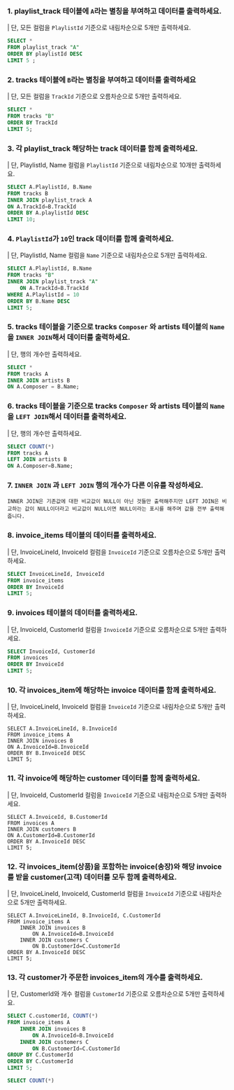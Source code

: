 ### 1. playlist_track 테이블에 `A`라는 별칭을 부여하고 데이터를 출력하세요.
| 단, 모든 컬럼을 `PlaylistId` 기준으로 내림차순으로 5개만 출력하세요.

```sql
SELECT * 
FROM playlist_track "A" 
ORDER BY playlistId DESC
LIMIT 5 ;
```

### 2. tracks 테이블에 `B`라는 별칭을 부여하고 데이터를 출력하세요
| 단, 모든 컬럼을 `TrackId` 기준으로 오름차순으로 5개만 출력하세요.

```sql
SELECT *
FROM tracks "B"
ORDER BY TrackId
LIMIT 5;
```

### 3. 각 playlist_track 해당하는 track 데이터를 함께 출력하세요.
| 단, PlaylistId, Name 컬럼을 `PlaylistId` 기준으로 내림차순으로 10개만 출력하세요. 

```sql
SELECT A.PlaylistId, B.Name
FROM tracks B 
INNER JOIN playlist_track A 
ON A.TrackId=B.TrackId
ORDER BY A.playlistId DESC
LIMIT 10;
```

### 4. `PlaylistId`가 `10`인 track 데이터를 함께 출력하세요. 
| 단, PlaylistId, Name 컬럼을 `Name` 기준으로 내림차순으로 5개만 출력하세요.

```sql
SELECT A.PlaylistId, B.Name
FROM tracks "B"
INNER JOIN playlist_track "A"
    ON A.TrackId=B.TrackId
WHERE A.PlaylistId = 10
ORDER BY B.Name DESC
LIMIT 5;
```

### 5. tracks 테이블을 기준으로 tracks `Composer` 와 artists 테이블의 `Name`을 `INNER JOIN`해서 데이터를 출력하세요.
| 단, 행의 개수만 출력하세요.

```sql
SELECT *
FROM tracks A 
INNER JOIN artists B
ON A.Composer = B.Name;
```

### 6. tracks 테이블을 기준으로 tracks `Composer` 와 artists 테이블의 `Name`을 `LEFT JOIN`해서 데이터를 출력하세요.
| 단, 행의 개수만 출력하세요.

```sql
SELECT COUNT(*)
FROM tracks A
LEFT JOIN artists B
ON A.Composer=B.Name;
```

### 7. `INNER JOIN` 과 `LEFT JOIN` 행의 개수가 다른 이유를 작성하세요.
```plain
INNER JOIN은 기존값에 대한 비교값이 NULL이 아닌 것들만 출력해주지만 LEFT JOIN은 비교하는 값이 NULL이더라고 비교값이 NULL이면 NULL이라는 표시를 해주며 값을 전부 출력해줍니다.
```

### 8. invoice_items 테이블의 데이터를 출력하세요.
| 단, InvoiceLineId, InvoiceId 컬럼을 `InvoiceId` 기준으로 오름차순으로 5개만 출력하세요.

```sql
SELECT InvoiceLineId, InvoiceId
FROM invoice_items 
ORDER BY InvoiceId
LIMIT 5;
```

### 9. invoices 테이블의 데이터를 출력하세요.
| 단, InvoiceId, CustomerId 컬럼을 `InvoiceId` 기준으로 오름차순으로 5개만 출력하세요.

```sql
SELECT InvoiceId, CustomerId 
FROM invoices  
ORDER BY InvoiceId
LIMIT 5;
```

### 10. 각 invoices_item에 해당하는 invoice 데이터를 함께 출력하세요.
| 단, InvoiceLineId, InvoiceId 컬럼을 `InvoiceId` 기준으로 내림차순으로 5개만 출력하세요.

```
SELECT A.InvoiceLineId, B.InvoiceId 
FROM invoice_items A
INNER JOIN invoices B
ON A.InvoiceId=B.InvoiceId
ORDER BY B.InvoiceId DESC
LIMIT 5;
```


### 11. 각 invoice에 해당하는 customer 데이터를 함께 출력하세요.
| 단, InvoiceId, CustomerId 컬럼을 `InvoiceId` 기준으로 내림차순으로 5개만 출력하세요.

```
SELECT A.InvoiceId, B.CustomerId
FROM invoices A
INNER JOIN customers B
ON A.CustomerId=B.CustomerId
ORDER BY A.InvoiceId DESC
LIMIT 5;
```

### 12. 각 invoices_item(상품)을 포함하는 invoice(송장)와 해당 invoice를 받을 customer(고객) 데이터를 모두 함께 출력하세요.
| 단, InvoiceLineId, InvoiceId, CustomerId 컬럼을 `InvoiceId` 기준으로 내림차순으로 5개만 출력하세요.

```
SELECT A.InvoiceLineId, B.InvoiceId, C.CustomerId
FROM invoice_items A
    INNER JOIN invoices B
        ON A.InvoiceId=B.InvoiceId
    INNER JOIN customers C
        ON B.CustomerId=C.CustomerId
ORDER BY A.InvoiceId DESC
LIMIT 5;
```

### 13. 각 customer가 주문한 invoices_item의 개수를 출력하세요.
| 단, CustomerId와 개수 컬럼을 `CustomerId` 기준으로 오름차순으로 5개만 출력하세요.

```sql
SELECT C.customerId, COUNT(*)
FROM invoice_items A
    INNER JOIN invoices B
        ON A.InvoiceId=B.InvoiceId
    INNER JOIN customers C
        ON B.CustomerId=C.CustomerId
GROUP BY C.CustomerId
ORDER BY C.CustomerId
LIMIT 5;

SELECT COUNT(*)
```

